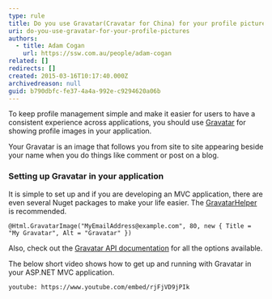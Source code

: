 ```yaml
---
type: rule
title: Do you use Gravatar(Cravatar for China) for your profile pictures?
uri: do-you-use-gravatar-for-your-profile-pictures
authors:
  - title: Adam Cogan
    url: https://ssw.com.au/people/adam-cogan
related: []
redirects: []
created: 2015-03-16T10:17:40.000Z
archivedreason: null
guid: b790dbfc-fe37-4a4a-992e-c9294620a06b
---
```

To keep profile management simple and make it easier for users to have a consistent experience across applications, you should use [Gravatar](https://en.gravatar.com/) for showing profile images in your application.

Your Gravatar is an image that follows you from site to site appearing beside your name when you do things like comment or post on a blog.

<!--endintro-->

### Setting up Gravatar in your application

It is simple to set up and if you are developing an MVC application, there are even several Nuget packages to make your life easier. The [GravatarHelper](https://www.nuget.org/packages/GravatarHelper) is recommended.

```aspnet
@Html.GravatarImage("MyEmailAddress@example.com", 80, new { Title = "My Gravatar", Alt = "Gravatar" })
```

Also, check out the [Gravatar API documentation](https://en.gravatar.com/site/implement/images/) for all the options available.

The below short video shows how to get up and running with Gravatar in your ASP.NET MVC application.

`youtube: https://www.youtube.com/embed/rjFjVD9jPIk`
